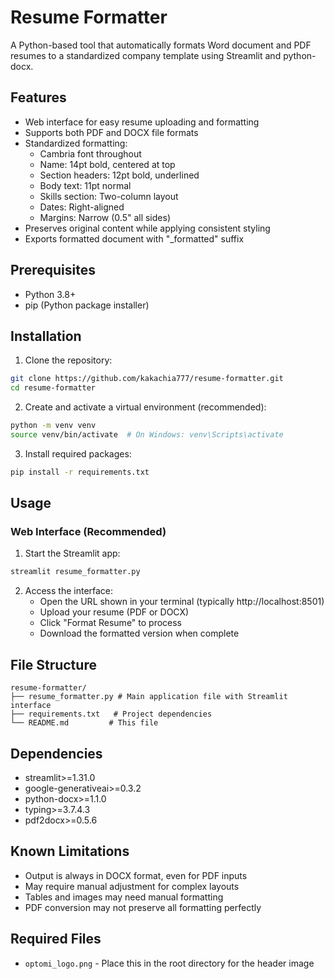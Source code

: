 # Resume Formatter

A Python-based tool that automatically formats Word document and PDF resumes to a standardized company template using Streamlit and python-docx.

## Features

- Web interface for easy resume uploading and formatting
- Supports both PDF and DOCX file formats
- Standardized formatting:
  - Cambria font throughout
  - Name: 14pt bold, centered at top
  - Section headers: 12pt bold, underlined
  - Body text: 11pt normal
  - Skills section: Two-column layout
  - Dates: Right-aligned
  - Margins: Narrow (0.5" all sides)
- Preserves original content while applying consistent styling
- Exports formatted document with "_formatted" suffix

## Prerequisites

- Python 3.8+
- pip (Python package installer)

## Installation

1. Clone the repository:
```bash
git clone https://github.com/kakachia777/resume-formatter.git
cd resume-formatter
```

2. Create and activate a virtual environment (recommended):
```bash
python -m venv venv
source venv/bin/activate  # On Windows: venv\Scripts\activate
```

3. Install required packages:
```bash
pip install -r requirements.txt
```

## Usage

### Web Interface (Recommended)

1. Start the Streamlit app:
```bash
streamlit resume_formatter.py
```

2. Access the interface:
   - Open the URL shown in your terminal (typically http://localhost:8501)
   - Upload your resume (PDF or DOCX)
   - Click "Format Resume" to process
   - Download the formatted version when complete

## File Structure

```
resume-formatter/
├── resume_formatter.py # Main application file with Streamlit interface
├── requirements.txt   # Project dependencies
└── README.md         # This file
```

## Dependencies

- streamlit>=1.31.0
- google-generativeai>=0.3.2
- python-docx>=1.1.0
- typing>=3.7.4.3
- pdf2docx>=0.5.6

## Known Limitations

- Output is always in DOCX format, even for PDF inputs
- May require manual adjustment for complex layouts
- Tables and images may need manual formatting
- PDF conversion may not preserve all formatting perfectly

## Required Files

- `optomi_logo.png` - Place this in the root directory for the header image

